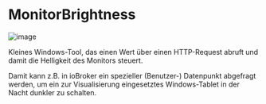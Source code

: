 # MonitorBrightness

![image](https://github.com/DEV2DEV-DE/brightness/assets/95883579/c4fc2d77-d826-4b9e-8513-6b7dd7051bfa)

Kleines Windows-Tool, das einen Wert über einen HTTP-Request abruft und damit die Helligkeit des Monitors steuert.

Damit kann z.B. in ioBroker ein spezieller (Benutzer-) Datenpunkt abgefragt werden, um ein zur Visualisierung eingesetztes Windows-Tablet in der Nacht dunkler zu schalten.
